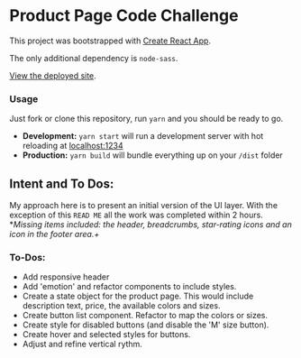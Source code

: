 # Product Page Code Challenge
This project was bootstrapped with [Create React App](https://github.com/facebook/create-react-app).

The only additional dependency is `node-sass`.

[View the deployed site](https://nostalgic-tesla-5df87c.netlify.com/).

### Usage

Just fork or clone this repository, run `yarn` and you should be ready to go.

- **Development:**
  `yarn start` will run a development server with hot reloading at <localhost:1234>
- **Production:**
  `yarn build` will bundle everything up on your `/dist` folder

## Intent and To Dos:
My approach here is to present an initial version of the UI layer. With the exception of this `READ ME` all the work was completed within 2 hours. 
**Missing items included: the header, breadcrumbs, star-rating icons and an icon in the footer area.+*

### To-Dos:
- Add responsive header
- Add 'emotion' and refactor components to include styles.
- Create a state object for the product page. This would include description text, price, the available colors and sizes.
- Create button list component. Refactor to map the colors or sizes.
- Create style for disabled buttons (and disable the 'M' size button).
- Create hover and selected styles for buttons.
- Adjust and refine vertical rythm.

